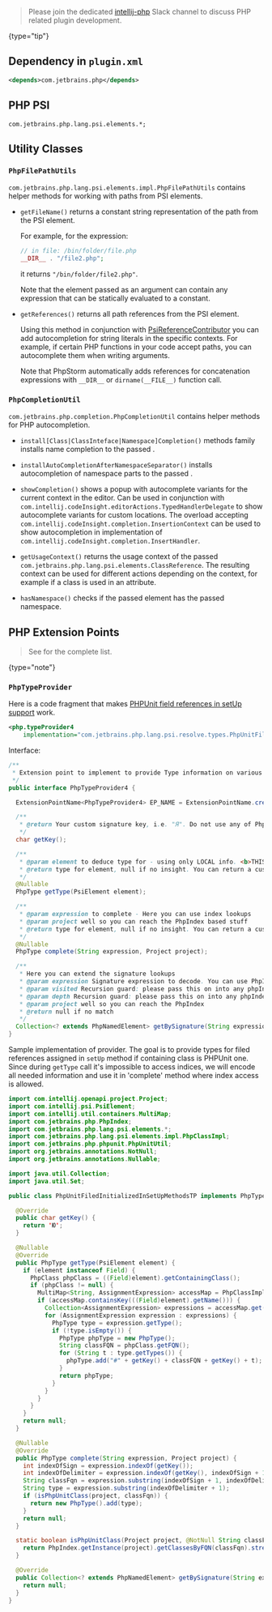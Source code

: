 [//]: # (title: PHP Open API)

<!-- Copyright 2000-2022 JetBrains s.r.o. and other contributors. Use of this source code is governed by the Apache 2.0 license that can be found in the LICENSE file. -->

> Please join the dedicated [intellij-php](https://jetbrains-platform.slack.com/archives/C5P9YB0LT/p1653913208725609) Slack channel to discuss PHP related plugin development.
>
{type="tip"}

## Dependency in `plugin.xml`

```xml
<depends>com.jetbrains.php</depends>
```

## PHP PSI

`com.jetbrains.php.lang.psi.elements.*;`

## Utility Classes

### `PhpFilePathUtils`

`com.jetbrains.php.lang.psi.elements.impl.PhpFilePathUtils` contains helper methods for working with paths from PSI elements.

- `getFileName()` returns a constant string representation of the path from the PSI element.

    For example, for the expression:

    ```php
    // in file: /bin/folder/file.php
    __DIR__ . "/file2.php";
    ```

    it returns `"/bin/folder/file2.php"`.

    Note that the element passed as an argument can contain any expression that can be statically evaluated to a constant.

- `getReferences()` returns all path references from the PSI element.

    Using this method in conjunction with
    [PsiReferenceContributor](upsource:///platform/core-api/src/com/intellij/psi/PsiReferenceContributor.java)
    you can add autocompletion for string literals in the specific contexts.
    For example, if certain PHP functions in your code accept paths, you can autocomplete them when writing arguments.

    Note that PhpStorm automatically adds references for concatenation expressions with `__DIR__` or `dirname(__FILE__)` function call.

### `PhpCompletionUtil`

`com.jetbrains.php.completion.PhpCompletionUtil` contains helper methods for PHP autocompletion.

- `install[Class|ClassInteface|Namespace]Completion()` methods family installs name completion to the passed
  [](editor_components.md#editortextfield).

- `installAutoCompletionAfterNamespaceSeparator()` installs autocompletion of namespace parts to the passed
  [](editor_components.md#editortextfield).

- `showCompletion()` shows a popup with autocomplete variants for the current context in the editor.
  Can be used in conjunction with `com.intellij.codeInsight.editorActions.TypedHandlerDelegate` to show autocomplete variants for custom locations.
  The overload accepting `com.intellij.codeInsight.completion.InsertionContext` can be used to show autocompletion in implementation of `com.intellij.codeInsight.completion.InsertHandler`.

- `getUsageContext()` returns the usage context of the passed `com.jetbrains.php.lang.psi.elements.ClassReference`.
  The resulting context can be used for different actions depending on the context, for example if a class is used in an attribute.

- `hasNamespace()` checks if the passed element has the passed namespace.

## PHP Extension Points

> See [](php_extension_point_list.md) for the complete list.
>
{type="note"}

### `PhpTypeProvider`

Here is a code fragment that makes [PHPUnit field references in setUp support](https://youtrack.jetbrains.com/issue/WI-22143) work.

```xml
<php.typeProvider4
    implementation="com.jetbrains.php.lang.psi.resolve.types.PhpUnitFiledInitializedInSetUpMethodsTP"/>
```

Interface:

```java
/**
 * Extension point to implement to provide Type information on various PhpPsiElements.
 */
public interface PhpTypeProvider4 {

  ExtensionPointName<PhpTypeProvider4> EP_NAME = ExtensionPointName.create("com.jetbrains.php.typeProvider4");

  /**
   * @return Your custom signature key, i.e. "Я". Do not use any of PhpTypeSignatureKey.XXX constants though!
   */
  char getKey();

  /**
   * @param element to deduce type for - using only LOCAL info. <b>THIS IS MOST CRUCIAL ASPECT TO FOLLOW</b>
   * @return type for element, null if no insight. You can return a custom signature here to be later decoded by getBySignature.
   */
  @Nullable
  PhpType getType(PsiElement element);

  /**
   * @param expression to complete - Here you can use index lookups
   * @param project well so you can reach the PhpIndex based stuff
   * @return type for element, null if no insight. You can return a custom signature here to be later decoded by getBySignature.
   */
  @Nullable
  PhpType complete(String expression, Project project);

  /**
   * Here you can extend the signature lookups
   * @param expression Signature expression to decode. You can use PhpIndex.getBySignature() to look up expression internals.
   * @param visited Recursion guard: please pass this on into any phpIndex calls having same parameter
   * @param depth Recursion guard: please pass this on into any phpIndex calls having same parameter
   * @param project well so you can reach the PhpIndex
   * @return null if no match
   */
  Collection<? extends PhpNamedElement> getBySignature(String expression, Set<String> visited, int depth, Project project);
}
```

Sample implementation of provider.
The goal is to provide types for filed references assigned in `setUp` method if containing class is PHPUnit one.
Since during `getType` call it's impossible to access indices, we will encode all needed information and use it in 'complete' method where index access is allowed.

```java
import com.intellij.openapi.project.Project;
import com.intellij.psi.PsiElement;
import com.intellij.util.containers.MultiMap;
import com.jetbrains.php.PhpIndex;
import com.jetbrains.php.lang.psi.elements.*;
import com.jetbrains.php.lang.psi.elements.impl.PhpClassImpl;
import com.jetbrains.php.phpunit.PhpUnitUtil;
import org.jetbrains.annotations.NotNull;
import org.jetbrains.annotations.Nullable;

import java.util.Collection;
import java.util.Set;

public class PhpUnitFiledInitializedInSetUpMethodsTP implements PhpTypeProvider4 {

  @Override
  public char getKey() {
    return 'Ю';
  }

  @Nullable
  @Override
  public PhpType getType(PsiElement element) {
    if (element instanceof Field) {
      PhpClass phpClass = ((Field)element).getContainingClass();
      if (phpClass != null) {
        MultiMap<String, AssignmentExpression> accessMap = PhpClassImpl.getPhpUnitSetUpAssignmentsPerField(phpClass);
        if (accessMap.containsKey(((Field)element).getName())) {
          Collection<AssignmentExpression> expressions = accessMap.get(((Field)element).getName());
          for (AssignmentExpression expression : expressions) {
            PhpType type = expression.getType();
            if (!type.isEmpty()) {
              PhpType phpType = new PhpType();
              String classFQN = phpClass.getFQN();
              for (String t : type.getTypes()) {
                phpType.add("#" + getKey() + classFQN + getKey() + t);
              }
              return phpType;
            }
          }
        }
      }
    }
    return null;
  }

  @Nullable
  @Override
  public PhpType complete(String expression, Project project) {
    int indexOfSign = expression.indexOf(getKey());
    int indexOfDelimiter = expression.indexOf(getKey(), indexOfSign + 1);
    String classFqn = expression.substring(indexOfSign + 1, indexOfDelimiter);
    String type = expression.substring(indexOfDelimiter + 1);
    if (isPhpUnitClass(project, classFqn)) {
      return new PhpType().add(type);
    }
    return null;
  }

  static boolean isPhpUnitClass(Project project, @NotNull String classFqn) {
    return PhpIndex.getInstance(project).getClassesByFQN(classFqn).stream().anyMatch(PhpUnitUtil::extendsRootTestClass);
  }

  @Override
  public Collection<? extends PhpNamedElement> getBySignature(String expression, Set<String> visited, int depth, Project project) {
    return null;
  }
}
```
